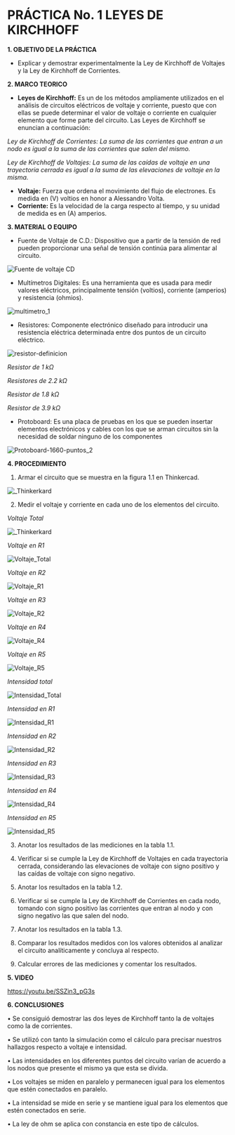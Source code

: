 # **PRÁCTICA No. 1	LEYES DE KIRCHHOFF**

**1. OBJETIVO DE LA PRÁCTICA**
- Explicar y demostrar experimentalmente la Ley de Kirchhoff de Voltajes y la Ley de Kirchhoff de Corrientes.

**2. MARCO TEORICO**
- **Leyes de Kirchhoff:** Es un de los métodos ampliamente utilizados en el análisis de circuitos eléctricos de voltaje y corriente, puesto que con ellas se puede determinar el valor de voltaje o corriente en cualquier elemento que forme parte del circuito. Las Leyes de Kirchhoff se enuncian a continuación:

*Ley de Kirchhoff de Corrientes: La suma de las corrientes que entran a un nodo es igual a la suma de las corrientes que salen del mismo.*

*Ley de Kirchhoff de Voltajes: La suma de las caídas de voltaje en una trayectoria cerrada es igual a la suma de las elevaciones de voltaje en la misma.*
- **Voltaje:** Fuerza que ordena el movimiento del flujo de electrones. Es medida en (V) voltios en honor a Alessandro Volta.
- **Corriente:** Es la velocidad de la carga respecto al tiempo, y su unidad de medida es en (A) amperios.

**3. MATERIAL O EQUIPO**
- Fuente de Voltaje de C.D.: Dispositivo que a partir de la tensión de red pueden proporcionar una señal de tensión continúa para alimentar al circuito.

![Fuente de voltaje CD](https://user-images.githubusercontent.com/116777118/200610198-49e5e059-10db-47ff-9b92-8e21d7123d80.jpg)

- Multímetros Digitales: Es una herramienta que es usada para medir valores eléctricos, principalmente tensión (voltios), corriente (amperios) y resistencia (ohmios).

![multimetro_1](https://user-images.githubusercontent.com/116777118/200610256-b8f56046-ae0f-413a-bc6d-7a1177bf85f2.jpg)

- Resistores: Componente electrónico diseñado para introducir una resistencia eléctrica determinada entre dos puntos de un circuito eléctrico.

![resistor-definicion](https://user-images.githubusercontent.com/116777118/200610303-42382bc1-df0a-4704-81b2-dfc5f281966c.jpg)

*Resistor de 1 kΩ*

*Resistores de 2.2 kΩ*

*Resistor de 1.8 kΩ*

*Resistor de 3.9 kΩ*

- Protoboard: Es una placa de pruebas en los que se pueden insertar elementos electrónicos y cables con los que se arman circuitos sin la necesidad de soldar ninguno de los componentes

![Protoboard-1660-puntos_2](https://user-images.githubusercontent.com/116777118/200610452-2bece4cf-407a-47af-a9b0-aeb50cbbc776.jpg)

**4. PROCEDIMIENTO**

1) Armar el circuito que se muestra en la figura 1.1 en Thinkercad.

![_Thinkerkard](https://user-images.githubusercontent.com/116777118/200610520-211a1eb6-370d-48b9-a788-25ed3294894b.jpg)

2) Medir el voltaje y corriente en cada uno de los elementos del circuito. 

*Voltaje Total*

![_Thinkerkard](https://user-images.githubusercontent.com/116777118/200610566-65bb5e34-4a8c-47f3-88f4-2aea1fa6213a.jpg)

*Voltaje en R1*

![Voltaje_Total](https://user-images.githubusercontent.com/116777118/200610631-58de2f2d-dcd8-4f62-8121-6b104a1e7da3.jpg)

*Voltaje en R2*

![Voltaje_R1](https://user-images.githubusercontent.com/116777118/200610687-cc44f8b9-183d-404a-a8d3-6351d2cf36a3.jpg)

*Voltaje en R3*

![Voltaje_R2](https://user-images.githubusercontent.com/116777118/200610728-2b38b60f-592a-4640-a47c-dd7ed4aaff64.jpg)

*Voltaje en R4*

![Voltaje_R4](https://user-images.githubusercontent.com/116777118/200610796-c70b47f9-38f0-4a09-bcf3-80ffe207f141.jpg)

*Voltaje en R5*

![Voltaje_R5](https://user-images.githubusercontent.com/116777118/200610846-72b7effd-0eef-4dbd-b645-638f14ebe16f.jpg)

*Intensidad total*
 
 ![Intensidad_Total](https://user-images.githubusercontent.com/116777118/200610887-4aad17ee-55b9-451c-8c8d-69353c73c44d.jpg)

*Intensidad en R1*

![Intensidad_R1](https://user-images.githubusercontent.com/116777118/200610966-6d0c16f3-a5df-47a6-b6e0-f0051170ef59.jpg)

*Intensidad en R2*

![Intensidad_R2](https://user-images.githubusercontent.com/116777118/200611061-cfb84631-3a61-4c76-8d1a-987f4568dc91.jpg)

*Intensidad en R3*

![Intensidad_R3](https://user-images.githubusercontent.com/116777118/200611096-d48e1f55-48a9-46e6-ac3f-cbfbcf1c7aba.jpg)

*Intensidad en R4*

![Intensidad_R4](https://user-images.githubusercontent.com/116777118/200611144-2ddadf5f-f456-403a-a9da-2e641d4642c9.jpg)

*Intensidad en R5*

![Intensidad_R5](https://user-images.githubusercontent.com/116777118/200611195-7ab08127-cea9-4d1c-8b42-06fa06531f14.jpg)

3) Anotar los resultados de las mediciones en la tabla 1.1.



4) Verificar si se cumple la Ley de Kirchhoff de Voltajes en cada trayectoria cerrada, considerando las elevaciones de voltaje con signo positivo y las caídas de voltaje con signo negativo.

5) Anotar los resultados en la tabla 1.2.

6) Verificar si se cumple la Ley de Kirchhoff de Corrientes en cada nodo, tomando con signo positivo las corrientes que entran al nodo y con signo negativo las que salen del nodo. 

7) Anotar los resultados en la tabla 1.3.

8) Comparar los resultados medidos con los valores obtenidos al analizar el circuito analíticamente y concluya al respecto.

9) Calcular errores de las mediciones y comentar los resultados.

**5. VIDEO**

https://youtu.be/SSZin3_pG3s

**6. CONCLUSIONES**

•	Se consiguió demostrar las dos leyes de Kirchhoff tanto la de voltajes como la de corrientes.

•	Se utilizó con tanto la simulación como el cálculo para precisar nuestros hallazgos respecto a voltaje e intensidad.

•	Las intensidades en los diferentes puntos del circuito varían de acuerdo a los nodos que presente el mismo ya que esta se divida.

•	Los voltajes se miden en paralelo y permanecen igual para los elementos que estén conectados en paralelo.

•	La intensidad se mide en serie y se mantiene igual para los elementos que estén conectados en serie.

•	La ley de ohm se aplica con constancia en este tipo de cálculos.
